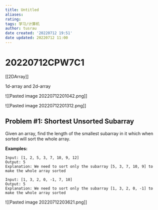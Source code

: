 ```yaml
---
title: Untitled
aliases: 
rating:
tags: 学习/计算机
author: tusrau
date created: '20220712 19:51'
date updated: 20220712 11:00
---
```


# 20220712CPW7C1

[[2DArray]]

1d-array and 2d-array

![[Pasted image 20220712201042.png]]

![[Pasted image 20220712201312.png]]

## Problem #1: Shortest Unsorted Subarray

Given an array, find the length of the smallest subarray in it which when sorted will sort the whole array.

**Examples:**

```
Input: [1, 2, 5, 3, 7, 10, 9, 12]
Output: 5
Explanation: We need to sort only the subarray [5, 3, 7, 10, 9] to make the whole array sorted

Input: [1, 3, 2, 0, -1, 7, 10]
Output: 5
Explanation: We need to sort only the subarray [1, 3, 2, 0, -1] to make the whole array sorted
```

![[Pasted image 20220712203621.png]]
